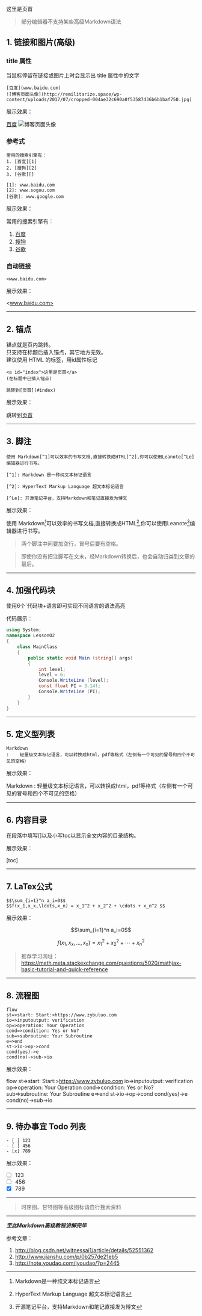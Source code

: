 <a id="index">这里是页首</a>

> 部分编辑器不支持某些高级Markdown语法

## 1. 链接和图片(高级)

### title 属性

当鼠标停留在链接或图片上时会显示出 title 属性中的文字

```
[百度](www.baidu.com)
![博客页面头像](http://remilitarize.space/wp-content/uploads/2017/07/cropped-004ae32c690a0f53587d36b6b1baf750.jpg)
```

展示效果：

[百度](www.baidu.com)
![博客页面头像](http://remilitarize.space/wp-content/uploads/2017/07/cropped-004ae32c690a0f53587d36b6b1baf750.jpg)

### 参考式

```
常用的搜索引擎有：  
1. [百度][1]  
2. [搜狗][2]  
3. [谷歌][]

[1]: www.baidu.com  
[2]: www.sogou.com  
[谷歌]: www.google.com
```

展示效果：

常用的搜索引擎有：  
1. [百度][1]  
2. [搜狗][2]  
3. [谷歌][]

[1]: www.baidu.com  
[2]: www.sogou.com  
[谷歌]: www.google.com

### 自动链接

```
<www.baidu.com>
```

展示效果：

<www.baidu.com>

---

## 2. 锚点

锚点就是页内跳转。  
只支持在标题后插入锚点，其它地方无效。  
建议使用 HTML 的<a>标签，用id属性标记

```
<a id="index">这里是页首</a>
(在标题中已插入锚点)

跳转到[页首](#index)
```

展示效果：

跳转到[页首](#index)

---

## 3. 脚注

```
使用 Markdown[^1]可以效率的书写文档,直接转换成HTML[^2],你可以使用Leanote[^Le]编辑器进行书写。

[^1]: Markdown 是一种纯文本标记语言

[^2]: HyperText Markup Language 超文本标记语言

[^Le]: 开源笔记平台，支持Markdown和笔记直接发为博文
```

展示效果：

使用 Markdown[^1]可以效率的书写文档,直接转换成HTML[^2],你可以使用Leanote[^Le]编辑器进行书写。  

[^1]: Markdown是一种纯文本标记语言  

[^2]: HyperText Markup Language 超文本标记语言  

[^Le]: 开源笔记平台，支持Markdown和笔记直接发为博文  

> 两个脚注中间要加空行，冒号后要有空格。

> 即使你没有把注脚写在文末，经Markdown转换后，也会自动归类到文章的最后。

---

## 4. 加强代码块

使用6个`代码块+语言即可实现不同语言的语法高亮

代码展示：

```csharp
using System;
namespace Lesson02
{
    class MainClass
    {
        public static void Main (string[] args)
        {
            int level;
            level = 6;
            Console.WriteLine (level);
            const float PI = 3.14f;
            Console.WriteLine (PI);
        }
    }
}
```

---

## 5. 定义型列表

```
Markdown
:    轻量级文本标记语言，可以转换成html，pdf等格式（左侧有一个可见的冒号和四个不可见的空格）
```

展示效果：

Markdown
:    轻量级文本标记语言，可以转换成html，pdf等格式（左侧有一个可见的冒号和四个不可见的空格）

---

## 6. 内容目录

在段落中填写[]以及小写toc以显示全文内容的目录结构。

展示效果：

[toc]

---

## 7. LaTex公式

```
$$\sum_{i=1}^n a_i=0$$
$$f(x_1,x_x,\ldots,x_n) = x_1^2 + x_2^2 + \cdots + x_n^2 $$
```

展示效果：

$$\sum_{i=1}^n a_i=0$$  

$$f(x_1,x_x,\ldots,x_n) = x_1^2 + x_2^2 + \cdots + x_n^2 $$  

> 推荐学习网址：  
<https://math.meta.stackexchange.com/questions/5020/mathjax-basic-tutorial-and-quick-reference>

---

## 8. 流程图

```
flow
st=>start: Start:>https://www.zybuluo.com
io=>inputoutput: verification
op=>operation: Your Operation
cond=>condition: Yes or No?
sub=>subroutine: Your Subroutine
e=>end
st->io->op->cond
cond(yes)->e
cond(no)->sub->io
```

展示效果：

flow
st=>start: Start:>https://www.zybuluo.com
io=>inputoutput: verification
op=>operation: Your Operation
cond=>condition: Yes or No?
sub=>subroutine: Your Subroutine
e=>end
st->io->op->cond
cond(yes)->e
cond(no)->sub->io

---

## 9. 待办事宜 Todo 列表

```
- [ ] 123
- [ ] 456
- [x] 789
```

展示效果：

- [ ] 123
- [ ] 456
- [x] 789

---

> 时序图、甘特图等高级图标请自行搜索资料

---

***至此Markdown高级教程讲解完毕***

参考文章：

1. <http://blog.csdn.net/witnessai1/article/details/52551362>
2. <http://www.jianshu.com/p/0b257de21eb5>
3. <http://note.youdao.com/iyoudao/?p=2445>
